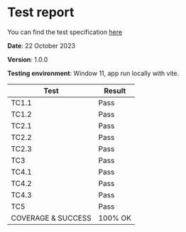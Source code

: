 # Test report
You can find the test specification [here](testspecification.md)

**Date**: 22 October 2023  

**Version**: 1.0.0  

**Testing environment**: Window 11, app run locally with vite.

| Test | Result |
| --- | --- |
| TC1.1 | Pass |
| TC1.2 | Pass |
| TC2.1 | Pass |
| TC2.2 | Pass |
| TC2.3 | Pass |
| TC3 | Pass |
| TC4.1 | Pass |
| TC4.2 | Pass |
| TC4.3 | Pass |
| TC5 | Pass |
| COVERAGE & SUCCESS | 100% OK |
